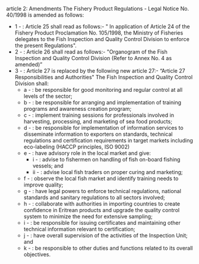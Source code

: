 article 2: Amendments
The Fishery Product Regulations - Legal Notice No. 40&#x2F;1998 is amended as follows:
<ul>
			<li>1 - : Article 25 shall read as follows:-
&quot; In application of Article 24 of the Fishery Product Proclamation No. 105&#x2F;1998, the Ministry of Fisheries delegates to the Fish Inspection and Quality Control Division to enforce the present Regulations&quot;.<ul>
			</ul></li>			<li>2 - : Article 26 shall read as follows:-
&quot;Organogram of the Fish Inspection and Quality Control Division (Refer to Annex No. 4 as amended)”<ul>
			</ul></li>			<li>3 - : Article 27 is replaced by the following new article 27:-
“Article 27 Responsibilities and Authorities&quot;
The Fish Inspection and Quality Control Division shall:<ul>
						<li>a - : be responsible for good monitoring and regular control at all levels of the sector;<ul>
						</ul></li>						<li>b - : be responsible for arranging and implementation of training programs and awareness creation program;<ul>
						</ul></li>						<li>c - : implement training sessions for professionals involved in harvesting, processing, and marketing of sea food products;<ul>
						</ul></li>						<li>d - : be responsible for implementation of information services to disseminate information to exporters on standards, technical regulations and certification requirements in target markets including eco-labeling (HACCP principles, ISO 9002)<ul>
						</ul></li>						<li>e - : have advisory role in the local market and give:<ul>
									<li>i - : advise to fishermen on handling of fish on-board fishing vessels; and<ul>
									</ul></li>									<li>ii - : advise local fish traders on proper curing and marketing;<ul>
									</ul></li>						</ul></li>						<li>f - : observe the local fish market and identify training needs to improve quality;<ul>
						</ul></li>						<li>g - : have legal powers to enforce technical regulations, national standards and sanitary regulations to all sectors involved;<ul>
						</ul></li>						<li>h - : collaborate with authorities in importing countries to create confidence in Eritrean products and upgrade the quality control system to minimize the need for extensive sampling;<ul>
						</ul></li>						<li>i - : be responsible for issuing certificates and maintaining other technical information relevant to certification;<ul>
						</ul></li>						<li>j - : have overall supervision of the activities of the Inspection Unit; and<ul>
						</ul></li>						<li>k - : be responsible to other duties and functions related to its overall objectives.<ul>
						</ul></li>			</ul></li></ul>